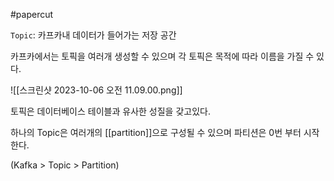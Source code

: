 #papercut 

`Topic`: 카프카내 데이터가 들어가는 저장 공간

카프카에서는 토픽을 여러개 생성할 수 있으며 각 토픽은 목적에 따라 이름을 가질 수 있다. 

![[스크린샷 2023-10-06 오전 11.09.00.png]]

토픽은 데이터베이스 테이블과 유사한 성질을 갖고있다.

하나의 Topic은 여러개의 [[partition]]으로 구성될 수 있으며 파티션은 0번 부터 시작한다.

(Kafka > Topic > Partition)

